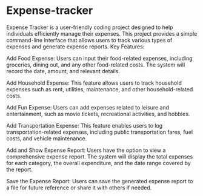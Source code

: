 # Expense-tracker
Expense Tracker is a user-friendly coding project designed to help individuals efficiently manage their expenses. This project provides a simple command-line interface that allows users to track various types of expenses and generate expense reports.
Key Features:

Add Food Expense: Users can input their food-related expenses, including groceries, dining out, and any other food-related costs. The system will record the date, amount, and relevant details.

Add Household Expense: This feature allows users to track household expenses such as rent, utilities, maintenance, and other household-related costs.

Add Fun Expense: Users can add expenses related to leisure and entertainment, such as movie tickets, recreational activities, and hobbies.

Add Transportation Expense: This feature enables users to log transportation-related expenses, including public transportation fares, fuel costs, and vehicle maintenance.

Add and Show Expense Report: Users have the option to view a comprehensive expense report. The system will display the total expenses for each category, the overall expenditure, and the date range covered by the report.

Save the Expense Report: Users can save the generated expense report to a file for future reference or share it with others if needed.
